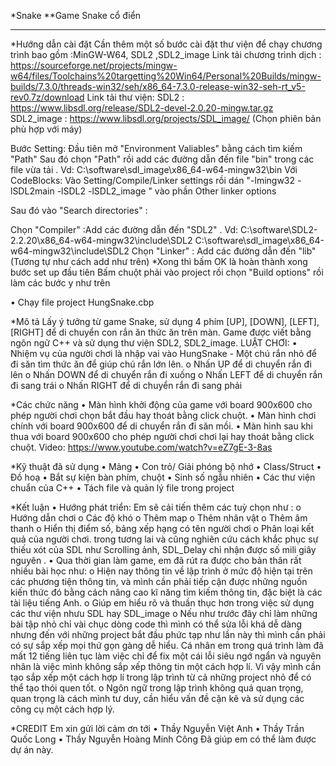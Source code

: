 *Snake
**Game Snake cổ điển
________________________________________


*Hướng dẫn cài đặt
Cần thêm một số bước cài đặt thư viện để chạy chương trình bao gồm :MinGW-W64, SDL2 ,SDL2_image
Link tải chương trình dịch : https://sourceforge.net/projects/mingw-w64/files/Toolchains%20targetting%20Win64/Personal%20Builds/mingw-builds/7.3.0/threads-win32/seh/x86_64-7.3.0-release-win32-seh-rt_v5-rev0.7z/download
Link tải thư viện:
SDL2 : https://www.libsdl.org/release/SDL2-devel-2.0.20-mingw.tar.gz
SDL2_image : https://www.libsdl.org/projects/SDL_image/ (Chọn phiên bản phù hợp với máy)

Bước Setting:
Đầu tiên mở "Environment Valiables" bằng cách tìm kiếm "Path"
Sau đó chọn "Path" rồi add các đường dẫn đến file "bin" trong các file vừa tải . Vd: C:\software\sdl_image\x86_64-w64-mingw32\bin
Với CodeBlocks:
Vào Setting/Compile/Linker settings rồi dán "-lmingw32 -lSDL2main -lSDL2 -lSDL2_image " vào phần Other linker options

Sau đó vào "Search directories" :

Chọn "Compiler" :Add các đường dẫn đến "SDL2" . Vd: C:\software\SDL2-2.2.20\x86_64-w64-mingw32\include\SDL2 C:\software\sdl_image\x86_64-w64-mingw32\include\SDL2
Chọn "Linker" : Add các đường dẫn đến "lib" (Tương tự như cách add như trên) *Xong thì bấm OK là hoàn thành xong bước set up đầu tiên
Bấm chuột phải vào project rồi chọn "Build options" rồi làm các bước y như trên


•	Chạy file project HungSnake.cbp



*Mô tả
Lấy ý tưởng từ game Snake, sử dụng 4 phím [UP], [DOWN], [LEFT], [RIGHT] để di chuyển con rắn ăn thức ăn trên màn.
Game được viết bằng ngôn ngữ C++ và sử dụng thư viện SDL2, SDL2_image.
LUẬT CHƠI:
•	Nhiệm vụ của người chơi là nhập vai vào HungSnake - Một chú rắn nhỏ để đi săn tìm thức ăn để giúp chú rắn lớn lên. 
o	Nhấn UP  để di chuyển rắn đi lên
o	Nhấn DOWN để di chuyển rắn đi xuống
o	Nhấn LEFT để di chuyển rắn đi sang trái
o	Nhấn RIGHT  để di chuyển rắn đi sang phải



*Các chức năng
•	Màn hình khởi động của game với board 900x600 cho phép người chơi chọn bắt đầu hay thoát bằng click chuột.
•	Màn hình chơi chính với board 900x600 để di chuyển rắn đi săn mồi.
•	Màn hình sau khi thua với board 900x600 cho phép người chơi chơi lại hay thoát bằng click chuột.
Video: https://www.youtube.com/watch?v=eZ7gE-3-8as



*Kỹ thuật đã sử dụng
•	Mảng
•	Con trỏ/ Giải phóng bộ nhớ
•	Class/Struct
•	Đồ hoạ
•	Bắt sự kiện bàn phím, chuột
•	Sinh số ngẫu nhiên 
•	Các thư viện chuẩn của C++
•	Tách file và quản lý file trong project



*Kết luận
•	Hướng phát triển: Em sẽ cải tiến thêm các tuỳ chọn như :
o	Hướng dẫn chơi
o	Các độ khó
o	Thêm map
o	Thêm nhân vật
o	Thêm âm thanh
o	Hiển thị điểm số,  bảng xếp hạng có tên người chơi 
o	Phân loại kết quả của người chơi.
trong tương lai và cũng nghiên cứu cách khắc phục sự thiếu xót của SDL như Scrolling ảnh, SDL_Delay chỉ nhận được số mili giây nguyên .
•	Qua thời gian làm game, em đã rút ra được cho bản thân rất nhiều bài học như:
o	Hiện nay thông tin về lập trình ở mức độ hiện tại trên các phương tiện thông tin, và mình cần phải tiếp cận được những nguồn kiến thức đó bằng cách nâng cao kĩ năng tìm kiếm thông tin, đặc biệt là các tài liệu tiếng Anh.
o	Giúp em hiểu rõ và thuần thục hơn trong việc sử dụng các thư viện nhưu SDL hay SDL_image
o	Nếu như trước đây chỉ làm những bài tập nhỏ chỉ vài chục dòng code thì mình có thể sửa lỗi khá dễ dàng nhưng đến với những project bắt đầu phức tạp như lần này thì mình cần phải có sự sắp xếp mọi thứ gọn gàng dễ hiểu. Cá nhân em trong quá trình làm đã mất 12 tiếng liên tục làm việc chỉ để fix một cái lỗi siêu ngớ ngẩn và nguyên nhân là việc mình không sắp xếp thông tin một cách hợp lí. Vì vậy mình cần tạo sắp xếp một cách hợp lí trong lập trình từ cả những project nhỏ để có thể tạo thói quen tốt.
o	Ngôn ngữ trong lập trình không quá quan trọng, quan trọng là cách mình tư duy, cần hiểu vấn đề cặn kẽ và sử dụng các công cụ một cách hợp lý.



*CREDIT
Em xin gửi lời cảm ơn tới
•	Thầy Nguyễn Việt Anh
•	Thầy Trần Quốc Long
•	Thầy Nguyễn Hoàng Minh Công
Đã giúp em có thể làm được dự án này.
